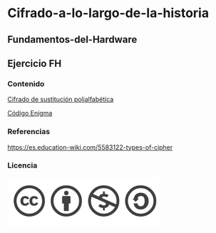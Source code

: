 # Cifrado-a-lo-largo-de-la-historia

## Fundamentos-del-Hardware

## Ejercicio FH

### Contenido

[ Cifrado de sustitución polialfabética](.md/cifrado.md)

[Código Enigma](.md/enigma.md)

### Referencias

https://es.education-wiki.com/5583122-types-of-cipher



### Licencia

![Licencia](.md/imagenes/licencia.png)

